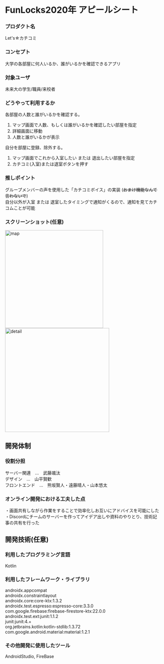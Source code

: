 # FunLocks2020年 アピールシート

### プロダクト名
Let's☆カチコミ

### コンセプト
大学の各部屋に何人いるか、誰がいるかを確認できるアプリ

### 対象ユーザ
未来大の学生/職員/来校者

### どうやって利用するか
各部屋の人数と誰がいるかを確認する。
1.  マップ画面で人数、もしくは誰がいるかを確認したい部屋を指定
2. 詳細画面に移動
3. 人数と誰がいるかが表示

自分を部屋に登録、除外する。
1. マップ画面でこれから入室したい または 退出したい部屋を指定
2. カチコミ(入室)または退室ボタンを押す

### 推しポイント
グループメンバーの声を使用した「カチコミボイス」の実装  (~~おまけ機能なんて言わないで~~)<br>
自分以外が入室 または 退室したタイミングで通知がくるので、通知を見てカチコムことが可能

### スクリーンショット(任意)
<img width="320" alt="map" src="https://user-images.githubusercontent.com/63700203/102677755-2a6d7780-41e7-11eb-99e6-5f8d1e7d590e.png">
<img width="340" alt="detail" src="https://user-images.githubusercontent.com/63700203/102677786-6a345f00-41e7-11eb-8baf-e09ad498c5d8.png">


## 開発体制
### 役割分担
サーバー関連　...　武藤颯汰<br>
デザイン　...　山平賢歓<br>
フロントエンド　...　熊坂賢人・遠藤晴人・山本悠太<br>

### オンライン開発における工夫した点
・画面共有しながら作業をすることで効率化しお互いにアドバイスを可能にした<br>
・Discordにチームのサーバーを作ってアイデア出しや資料のやりとり、技術記事の共有を行った<br>

## 開発技術(任意)
### 利用したプログラミング言語
Kotlin

### 利用したフレームワーク・ライブラリ
androidx.appcompat<br>
androidx.constraintlayout<br>
androidx.core:core-ktx:1.3.2<br>
androidx.test.espresso:espresso-core:3.3.0<br>
com.google.firebase:firebase-firestore-ktx:22.0.0<br>
androidx.test.ext:junit:1.1.2<br>
junit:junit:4.+    <br>
org.jetbrains.kotlin:kotlin-stdlib:1.3.72<br>
com.google.android.material:material:1.2.1<br>

### その他開発に使用したツール
AndroidStudio, FireBase
